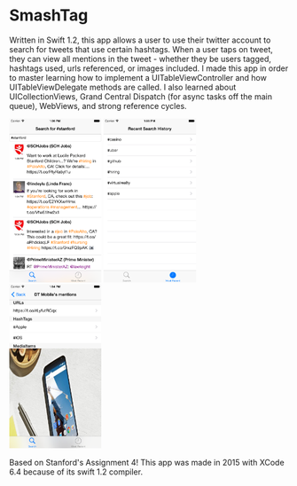 # SmashTag

Written in Swift 1.2,  this app allows a user to use their twitter account to search for tweets that use certain hashtags.  When a user taps on tweet, they can view all mentions in the tweet - whether they be users tagged, hashtags used, urls referenced, or images included.  I made this app in order to master learning how to implement a UITableViewController and how UITableViewDelegate methods are called.  I also learned about UICollectionViews, Grand Central Dispatch (for async tasks off the main queue), WebViews, and strong reference cycles.

<img src="https://github.com/SatbirTanda/SmashTag/blob/master/imgs/ss1.png" width="33%">
<img src="https://github.com/SatbirTanda/SmashTag/blob/master/imgs/ss2.png" width="33%">
<img src="https://github.com/SatbirTanda/SmashTag/blob/master/imgs/ss3.png" width="33%">

Based on Stanford's Assignment 4!  This app was made in 2015 with XCode 6.4 because of its swift 1.2 compiler.